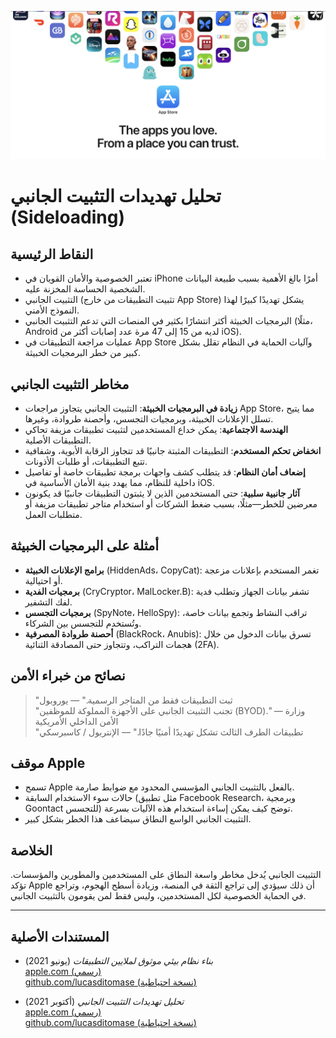 ![Banner](../assets/banner.png)  

# تحليل تهديدات التثبيت الجانبي (Sideloading)  

## النقاط الرئيسية  

- تعتبر الخصوصية والأمان القويان في iPhone أمرًا بالغ الأهمية بسبب طبيعة البيانات الشخصية الحساسة المخزنة عليه.  
- التثبيت الجانبي (تثبيت التطبيقات من خارج App Store) يشكل تهديدًا كبيرًا لهذا النموذج الأمني.  
- البرمجيات الخبيثة أكثر انتشارًا بكثير في المنصات التي تدعم التثبيت الجانبي (مثلًا، Android لديه من 15 إلى 47 مرة عدد إصابات أكثر من iOS).  
- عمليات مراجعة التطبيقات في App Store وآليات الحماية في النظام تقلل بشكل كبير من خطر البرمجيات الخبيثة.  

## مخاطر التثبيت الجانبي  

- **زيادة في البرمجيات الخبيثة**: التثبيت الجانبي يتجاوز مراجعات App Store، مما يتيح تسلل الإعلانات الخبيثة، وبرمجيات التجسس، وأحصنة طروادة، وغيرها.  
- **الهندسة الاجتماعية**: يمكن خداع المستخدمين لتثبيت تطبيقات مزيفة تحاكي التطبيقات الأصلية.  
- **انخفاض تحكم المستخدم**: التطبيقات المثبتة جانبيًا قد تتجاوز الرقابة الأبوية، وشفافية تتبع التطبيقات، أو طلبات الأذونات.  
- **إضعاف أمان النظام**: قد يتطلب كشف واجهات برمجة تطبيقات خاصة أو تفاصيل داخلية للنظام، مما يهدد بنية الأمان الأساسية في iOS.  
- **آثار جانبية سلبية**: حتى المستخدمين الذين لا يثبتون التطبيقات جانبيًا قد يكونون معرضين للخطر—مثلًا، بسبب ضغط الشركات أو استخدام متاجر تطبيقات مزيفة أو متطلبات العمل.  

## أمثلة على البرمجيات الخبيثة  

- **برامج الإعلانات الخبيثة** (HiddenAds، CopyCat): تغمر المستخدم بإعلانات مزعجة أو احتيالية.  
- **برمجيات الفدية** (CryCryptor، MalLocker.B): تشفر بيانات الجهاز وتطلب فدية لفك التشفير.  
- **برمجيات التجسس** (SpyNote، HelloSpy): تراقب النشاط وتجمع بيانات خاصة، وتُستخدم للتجسس بين الشركاء.  
- **أحصنة طروادة المصرفية** (BlackRock، Anubis): تسرق بيانات الدخول من خلال هجمات التراكب، وتتجاوز حتى المصادقة الثنائية (2FA).  

## نصائح من خبراء الأمن  

> "ثبت التطبيقات فقط من المتاجر الرسمية." — يوروبول  
> "تجنب التثبيت الجانبي على الأجهزة المملوكة للموظفين (BYOD)." — وزارة الأمن الداخلي الأمريكية  
> "تطبيقات الطرف الثالث تشكل تهديدًا أمنيًا جادًا." — الإنتربول / كاسبرسكي  

## موقف Apple  

- تسمح Apple بالفعل بالتثبيت الجانبي المؤسسي المحدود مع ضوابط صارمة.  
- حالات سوء الاستخدام السابقة (مثل تطبيق Facebook Research، وبرمجية Goontact للتجسس) توضح كيف يمكن إساءة استخدام هذه الآليات بسرعة.  
- التثبيت الجانبي الواسع النطاق سيضاعف هذا الخطر بشكل كبير.  

## الخلاصة  

التثبيت الجانبي يُدخل مخاطر واسعة النطاق على المستخدمين والمطورين والمؤسسات. تؤكد Apple أن ذلك سيؤدي إلى تراجع الثقة في المنصة، وزيادة أسطح الهجوم، وتراجع في الحماية الخصوصية لكل المستخدمين، وليس فقط لمن يقومون بالتثبيت الجانبي.  

---  

## المستندات الأصلية  

- *بناء نظام بيئي موثوق لملايين التطبيقات* (يونيو 2021)  
  [apple.com (رسمي)](https://www.apple.com/privacy/docs/Building_a_Trusted_Ecosystem_for_Millions_of_Apps.pdf)  
  [github.com/lucasditomase (نسخة احتياطية)](https://github.com/lucasditomase/app-restrictions/blob/main/summary.pdf)  

- *تحليل تهديدات التثبيت الجانبي* (أكتوبر 2021)  
  [apple.com (رسمي)](https://www.apple.com/privacy/docs/Building_a_Trusted_Ecosystem_for_Millions_of_Apps_A_Threat_Analysis_of_Sideloading.pdf)  
  [github.com/lucasditomase (نسخة احتياطية)](https://github.com/lucasditomase/app-restrictions/blob/main/threat-analysis.pdf)  
